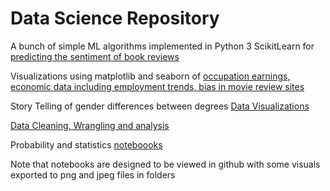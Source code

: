 
# Data Science Repository

A bunch of simple ML algorithms implemented in Python 3 ScikitLearn for [predicting the sentiment of book reviews](/SkLearn/Sk-learn-intro.ipynb)

Visualizations using matplotlib and seaborn of [occupation earnings, economic data including employment trends, bias in movie review sites](/data-viz) 

Story Telling of gender differences between degrees [Data Visualizations](/Story-telling-data-viz)

[Data Cleaning, Wrangling and analysis](/Data-cleaning-and-analysis)

Probability and statistics [noteboooks](/stats-and-probability)


Note that notebooks are designed to be viewed in github with some visuals exported to png and jpeg files in folders
